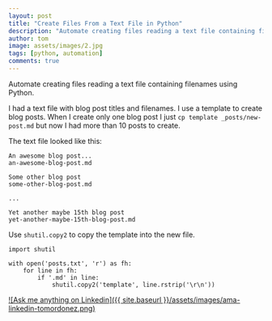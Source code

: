 ```yaml
---
layout: post
title: "Create Files From a Text File in Python"
description: "Automate creating files reading a text file containing filenames using Python."
author: tom
image: assets/images/2.jpg
tags: [python, automation]
comments: true
---
```


Automate creating files reading a text file containing filenames using Python.

I had a text file with blog post titles and filenames. I use a template to create blog posts. When I create only one blog post I just `cp template _posts/new-post.md` but now I had more than 10 posts to create.

The text file looked like this:

	An awesome blog post...
	an-awesome-blog-post.md

	Some other blog post
	some-other-blog-post.md

	...

	Yet another maybe 15th blog post
	yet-another-maybe-15th-blog-post.md

Use `shutil.copy2` to copy the template into the new file.

	import shutil

	with open('posts.txt', 'r') as fh:
	    for line in fh:
		    if '.md' in line:
			    shutil.copy2('template', line.rstrip('\r\n'))

[![Ask me anything on Linkedin]({{ site.baseurl }}/assets/images/ama-linkedin-tomordonez.png)](https://www.linkedin.com/in/tomordonez/)
